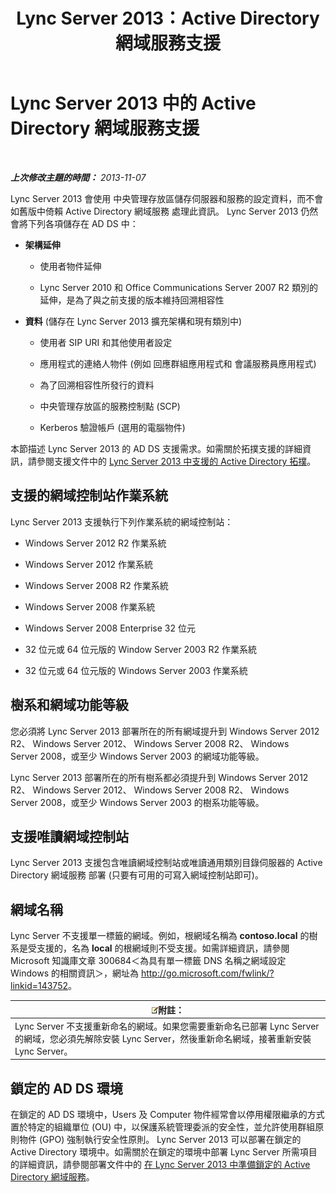 ﻿---
title: Lync Server 2013：Active Directory 網域服務支援
TOCTitle: Active Directory 網域服務支援
ms:assetid: aeb62d5e-e424-473a-b795-9452150c98dd
ms:mtpsurl: https://technet.microsoft.com/zh-tw/library/Gg412831(v=OCS.15)
ms:contentKeyID: 49291998
ms.date: 08/10/2015
mtps_version: v=OCS.15
ms.translationtype: HT
---

# Lync Server 2013 中的 Active Directory 網域服務支援

 

_**上次修改主題的時間：** 2013-11-07_

Lync Server 2013 會使用 中央管理存放區儲存伺服器和服務的設定資料，而不會如舊版中倚賴 Active Directory 網域服務 處理此資訊。 Lync Server 2013 仍然會將下列各項儲存在 AD DS 中：

  - **架構延伸**
    
      - 使用者物件延伸
    
      - Lync Server 2010 和 Office Communications Server 2007 R2 類別的延伸，是為了與之前支援的版本維持回溯相容性

  - **資料** (儲存在 Lync Server 2013 擴充架構和現有類別中)
    
      - 使用者 SIP URI 和其他使用者設定
    
      - 應用程式的連絡人物件 (例如 回應群組應用程式和 會議服務員應用程式)
    
      - 為了回溯相容性所發行的資料
    
      - 中央管理存放區的服務控制點 (SCP)
    
      - Kerberos 驗證帳戶 (選用的電腦物件)

本節描述 Lync Server 2013 的 AD DS 支援需求。如需關於拓撲支援的詳細資訊，請參閱支援文件中的 [Lync Server 2013 中支援的 Active Directory 拓撲](lync-server-2013-supported-active-directory-topologies.md)。

## 支援的網域控制站作業系統

Lync Server 2013 支援執行下列作業系統的網域控制站：

  - Windows Server 2012 R2 作業系統

  - Windows Server 2012 作業系統

  - Windows Server 2008 R2 作業系統

  - Windows Server 2008 作業系統

  - Windows Server 2008 Enterprise 32 位元

  - 32 位元或 64 位元版的 Window Server 2003 R2 作業系統

  - 32 位元或 64 位元版的 Windows Server 2003 作業系統

## 樹系和網域功能等級

您必須將 Lync Server 2013 部署所在的所有網域提升到 Windows Server 2012 R2、 Windows Server 2012、 Windows Server 2008 R2、 Windows Server 2008，或至少 Windows Server 2003 的網域功能等級。

Lync Server 2013 部署所在的所有樹系都必須提升到 Windows Server 2012 R2、 Windows Server 2012、 Windows Server 2008 R2、 Windows Server 2008，或至少 Windows Server 2003 的樹系功能等級。

## 支援唯讀網域控制站

Lync Server 2013 支援包含唯讀網域控制站或唯讀通用類別目錄伺服器的 Active Directory 網域服務 部署 (只要有可用的可寫入網域控制站即可)。

## 網域名稱

Lync Server 不支援單一標籤的網域。例如，根網域名稱為 **contoso.local** 的樹系是受支援的，名為 **local** 的根網域則不受支援。如需詳細資訊，請參閱 Microsoft 知識庫文章 300684＜為具有單一標籤 DNS 名稱之網域設定 Windows 的相關資訊＞，網址為 <http://go.microsoft.com/fwlink/?linkid=143752>。

<table>
<thead>
<tr class="header">
<th><img src="images/Gg398811.note(OCS.15).gif" title="note" alt="note" />附註：</th>
</tr>
</thead>
<tbody>
<tr class="odd">
<td>Lync Server 不支援重新命名的網域。如果您需要重新命名已部署 Lync Server 的網域，您必須先解除安裝 Lync Server，然後重新命名網域，接著重新安裝 Lync Server。</td>
</tr>
</tbody>
</table>


## 鎖定的 AD DS 環境

在鎖定的 AD DS 環境中，Users 及 Computer 物件經常會以停用權限繼承的方式置於特定的組織單位 (OU) 中，以保護系統管理委派的安全性，並允許使用群組原則物件 (GPO) 強制執行安全性原則。 Lync Server 2013 可以部署在鎖定的 Active Directory 環境中。如需關於在鎖定的環境中部署 Lync Server 所需項目的詳細資訊，請參閱部署文件中的 [在 Lync Server 2013 中準備鎖定的 Active Directory 網域服務](lync-server-2013-preparing-a-locked-down-active-directory-domain-services.md)。

